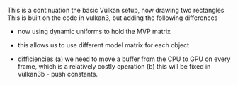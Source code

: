 This is a continuation the basic Vulkan setup, now drawing two rectangles
This is built on the code in vulkan3, but adding the following differences
  - now using dynamic uniforms to hold the MVP matrix
  - this allows us to use different model matrix for each object

- difficiencies
  (a) we need to move a buffer from the CPU to GPU on every frame, which is 
      a relatively costly operation
  (b) this will be fixed in vulkan3b - push constants.
